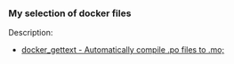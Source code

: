 ### My selection of docker files

Description:
* [docker_gettext - Automatically compile .po files to .mo;](https://github.com/guilhermeG23/my_dockerfiles/tree/main/docker_gettext)
